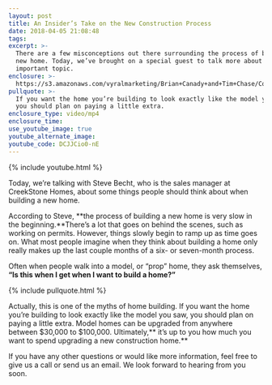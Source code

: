 ```yaml
---
layout: post
title: An Insider’s Take on the New Construction Process
date: 2018-04-05 21:08:48
tags:
excerpt: >-
  There are a few misconceptions out there surrounding the process of building a
  new home. Today, we’ve brought on a special guest to talk more about this
  important topic.
enclosure: >-
  https://s3.amazonaws.com/vyralmarketing/Brian+Canady+and+Tim+Chase/Colorado+Springs+Real+Estate-+Building+Process.mp4
pullquote: >-
  If you want the home you’re building to look exactly like the model you saw,
  you should plan on paying a little extra.
enclosure_type: video/mp4
enclosure_time:
use_youtube_image: true
youtube_alternate_image:
youtube_code: DCJJCio0-nE
---
```


{% include youtube.html %}

Today, we’re talking with Steve Becht, who is the sales manager at CreekStone Homes, about some things people should think about when building a new home.

According to Steve, **the process of building a new home is very slow in the beginning.**There’s a lot that goes on behind the scenes, such as working on permits. However, things slowly begin to ramp up as time goes on. What most people imagine when they think about building a home only really makes up the last couple months of a six- or seven-month process.

Often when people walk into a model, or “prop” home, they ask themselves, **“Is this when I get when I want to build a home?”**

{% include pullquote.html %}

Actually, this is one of the myths of home building. If you want the home you’re building to look exactly like the model you saw, you should plan on paying a little extra. Model homes can be upgraded from anywhere between $30,000 to $100,000. Ultimately,** it’s up to you how much you want to spend upgrading a new construction home.**

If you have any other questions or would like more information, feel free to give us a call or send us an email. We look forward to hearing from you soon.

&nbsp;